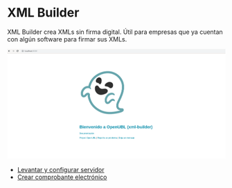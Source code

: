 # XML Builder
XML Builder crea XMLs sin firma digital. Útil para empresas que ya cuentan con algún software para firmar sus XMLs.

![Swagger](../images/welcome.png)

* [Levantar y configurar servidor](INSTALAR_CONFIGURAR.md)
* [Crear comprobante electrónico](CREAR_COMPROBANTE.md)
